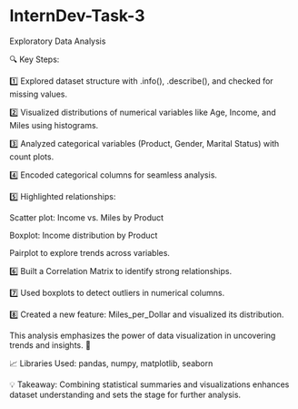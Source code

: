 # InternDev-Task-3
Exploratory Data Analysis

🔍 Key Steps:

1️⃣ Explored dataset structure with .info(), .describe(), and checked for missing values.

2️⃣ Visualized distributions of numerical variables like Age, Income, and Miles using histograms.

3️⃣ Analyzed categorical variables (Product, Gender, Marital Status) with count plots.

4️⃣ Encoded categorical columns for seamless analysis.

5️⃣ Highlighted relationships:

Scatter plot: Income vs. Miles by Product

Boxplot: Income distribution by Product

Pairplot to explore trends across variables.

6️⃣ Built a Correlation Matrix to identify strong relationships.

7️⃣ Used boxplots to detect outliers in numerical columns.

8️⃣ Created a new feature: Miles_per_Dollar and visualized its distribution.

This analysis emphasizes the power of data visualization in uncovering trends and insights. 🌟

📈 Libraries Used: pandas, numpy, matplotlib, seaborn

💡 Takeaway: Combining statistical summaries and visualizations enhances dataset understanding and sets the stage for further analysis.

